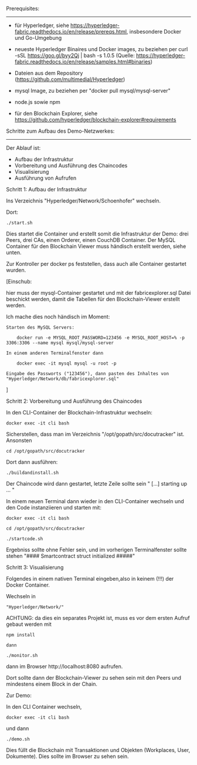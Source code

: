 Prerequisites:
**************
- für Hyperledger, siehe https://hyperledger-fabric.readthedocs.io/en/release/prereqs.html, insbesondere Docker und Go-Umgebung

- neueste Hyperledger Binaires und Docker images, zu beziehen per
	curl -sSL https://goo.gl/byy2Qj | bash -s 1.0.5
	(Quelle: https://hyperledger-fabric.readthedocs.io/en/release/samples.html#binaries)
	
- Dateien aus dem Repository (https://github.com/multimedial/Hyperledger)

- mysql Image, zu beziehen per "docker pull mysql/mysql-server"

- node.js sowie npm 

- für den Blockchain Explorer, siehe 
https://github.com/hyperledger/blockchain-explorer#requirements





Schritte zum Aufbau des Demo-Netzwerkes:
****************************************
Der Ablauf ist:
- Aufbau der Infrastruktur
- Vorbereitung und Ausführung des Chaincodes
- Visualisierung
- Ausführung von Aufrufen

Schritt 1: Aufbau der Infrastruktur

Ins Verzeichnis "Hyperledger/Network/Schoenhofer" wechseln.

Dort:

	./start.sh
	
Dies startet die Container und erstellt somit die Infrastruktur der Demo:
drei Peers, drei CAs, einen Orderer, einen CouchDB Container. Der MySQL Container für den Blockchain Viewer muss händisch erstellt werden, siehe unten.

Zur Kontroller per docker ps feststellen, dass auch alle Container gestartet wurden.


[Einschub: 

hier muss der mysql-Container gestartet und mit der fabricexplorer.sql Datei beschickt werden, damit die Tabellen für den Blockchain-Viewer erstellt werden.

Ich mache dies noch händisch im Moment: 

	Starten des MySQL Servers:
	
		docker run -e MYSQL_ROOT_PASSWORD=123456 -e MYSQL_ROOT_HOST=% -p 3306:3306 --name mysql mysql/mysql-server

	In einem anderen Terminalfenster dann
	
		docker exec -it mysql mysql -u root -p

	Eingabe des Passworts ("123456"), dann pasten des Inhaltes von "Hyperledger/Network/db/fabricexplorer.sql"

]


Schritt 2: Vorbereitung und Ausführung des Chaincodes

In den CLI-Container der Blockchain-Infrastruktur wechseln:

	docker exec -it cli bash

Sicherstellen, dass man im Verzeichnis "/opt/gopath/src/docutracker" ist. Ansonsten
	
	cd /opt/gopath/src/docutracker
	
Dort dann ausführen:

	./buildandinstall.sh
	
Der Chaincode wird dann gestartet, letzte Zeile sollte sein " [...] starting up ... "

In einem neuen Terminal dann wieder in den CLI-Container wechseln und den Code instanziieren und starten mit:

	docker exec -it cli bash
	
	cd /opt/gopath/src/docutracker
	
	./startcode.sh
	
Ergebniss sollte ohne Fehler sein, und im vorherigen Terminalfenster sollte stehen "#### Smartcontract struct initialized #####"



Schritt 3: Visualisierung

Folgendes in einem nativen Terminal eingeben,also in keinem (!!!) der Docker Container. 

Wechseln in 

	"Hyperledger/Network/"

ACHTUNG: da dies ein separates Projekt ist, muss es vor dem ersten Aufruf gebaut werden mit 

	npm install
	
	dann

	./monitor.sh
	
dann im Browser http://localhost:8080 aufrufen.

Dort sollte dann der Blockchain-Viewer zu sehen sein mit den Peers und mindestens einem Block in der Chain.



Zur Demo: 

In den CLI Container wechseln, 

	docker exec -it cli bash

und dann 

	./demo.sh
	
Dies füllt die Blockchain mit Transaktionen und Objekten (Workplaces, User, Dokumente). Dies sollte im Browser zu sehen sein.



